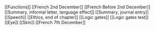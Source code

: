 [[Functions]]
[[French 2nd December]]
[[French Before 2nd December]]
[[Summary, informal letter, language effect]]
[[Summary, journal entry]]
[[Speech]]
[[Ethics, end of chapter]]
[[Logic gates]]
[[Logic gates test]]
[[Eye]]
[[Skin]]
[[French 7th December]]
